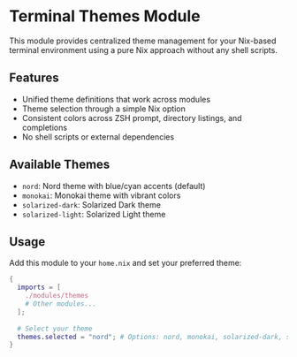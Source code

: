 # Terminal Themes Module

This module provides centralized theme management for your Nix-based terminal environment using a pure Nix approach without any shell scripts.

## Features

- Unified theme definitions that work across modules
- Theme selection through a simple Nix option
- Consistent colors across ZSH prompt, directory listings, and completions
- No shell scripts or external dependencies

## Available Themes

- `nord`: Nord theme with blue/cyan accents (default)
- `monokai`: Monokai theme with vibrant colors
- `solarized-dark`: Solarized Dark theme
- `solarized-light`: Solarized Light theme

## Usage

Add this module to your `home.nix` and set your preferred theme:

```nix
{
  imports = [
    ./modules/themes
    # Other modules...
  ];
  
  # Select your theme
  themes.selected = "nord"; # Options: nord, monokai, solarized-dark, solarized-light
}
```


